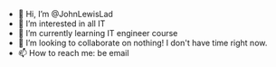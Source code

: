 - 👋 Hi, I’m @JohnLewisLad
- 👀 I’m interested in all IT
- 🌱 I’m currently learning IT engineer course
- 💞️ I’m looking to collaborate on nothing! I don't have time right now.
- 📫 How to reach me: be email
